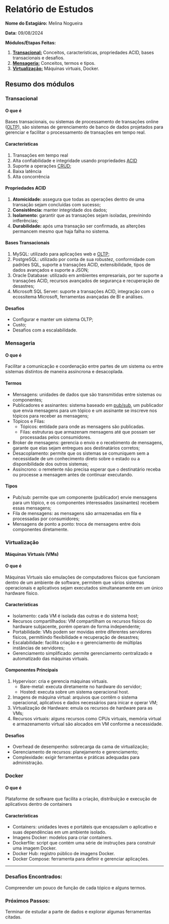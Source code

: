 # Relatório de Estudos

**Nome do Estagiáro:** Melina Nogueira

**Data:** 09/08/2024

**Módulos/Etapas Feitas:**  
1. **[Transacional:](#transacional)** Conceitos, características, propriedades ACID, bases transacionais e desafios.
2. **[Mensageria:](#mensageria)** Conceitos, termos e tipos.
3. **[Virtualização:](#virtualização)** Máquinas virtuais, Docker.

## Resumo dos módulos

### Transacional

#### O que é
Bases transacionais, ou sistemas de processamento de transações online ([OLTP](#oltp "Online Transaction Processing")), são sistemas de gerenciamento de banco de dados projetados para gerenciar e facilitar o processamento de transações em tempo real.

#### Características
1. Transações em tempo real
2. Alta confiabilidade e integridade usando propriedades [ACID](#acid "Atomicidade, Consistência, Isolamento, Durabilidade")
3. Suporte a operações [CRUD](#crud "Create, Read, Update, Delete");
4. Baixa latência
5. Alta concorrência

#### Propriedades ACID
1. **Atomicidade:** assegura que todas as operações dentro de uma transação sejam concluídas com sucesso;
2. **Consistência:** manter integridade dos dados;
3. **Isolamento:** garantir que as transações sejam isoladas, previnindo intferências;
4. **Durabilidade:** após uma transação ser confirmada, as alterções permancem mesmo que haja falha no sistema.

#### Bases Transacionais
1. MySQL: utilizado para aplicações web e [OLTP](#oltp "Online Transaction Processing");
2. PostgreSQL: utilizado por conta de sua robustez, conformidade com padrões SQL, suporte a transações ACID, extensibilidade, tipos de dados avançados e suporte a JSON;
3. Oracle Database: utilizado em ambientes empresariais, por ter suporte a transações ACID, recursos avançados de segurança e recuperação de desastres;
4. Microsoft SQL Server: suporte a transações ACID, integração com o ecossitema Microsoft, ferramentas avançadas de BI e análises.

#### Desafios
- Configurar e manter um sistema OLTP;
- Custo;
- Desafios com a escalabilidade.

### Mensageria
#### O que é
Facilitar a comunicação e coordenação entre partes de um sistema ou entre sistemas distintos de maneira assíncrona e desacoplada.

#### Termos
- Mensagens: unidades de dados que são transmitidas entre sistemas ou componentes;
- Publicadores e assinantes: sistema baseado em [pub/sub](#pub-sub "publicação/inscrição"), um publicador que envia mensagens para um tópico e um assinante se inscreve nos tópicos para receber as mensagens;
- Tópicos e Filas: 
    - Tópicos: entidade para onde as mensagens são publicadas.
    - Filas: estruturas que armazenam mensagens até que possam ser processadas pelos consumidores.
- Broker de mensagens: gerencia o envio e o recebimento de mensagens, garante que elas sejam entregues aos destinatários corretos;
- Desacoplamento: permite que os sistemas se comuniquem sem a necessidade de um conhecimento direto sobre o estado ou a disponibilidade dos outros sistemas;
- Assíncrono: o remetente não precisa esperar que o destinatário receba ou processe a mensagem antes de continuar executando.

#### Tipos
- Pub/sub: permite que um componente (publicador) envie mensagens para um tópico, e os componentes interessados (assinantes) recebem essas mensagens;
- Fila de mensagens: as mensagens são armazenadas em fila e processadas por consumidores;
- Mensagens de ponto a ponto: troca de mensagens entre dois componentes diretamente.

###  Virtualização 

#### **Máquinas Virtuais (VMs)**

#### O que é
Máquinas Virtuais são emulações de computadores físicos que funcionam dentro de um ambiente de software, permitem que vários sistemas operacionais e aplicativos sejam executados simultaneamente em um único hardware físico.

#### Características
- Isolamento: cada VM é isolada das outras e do sistema host;
- Recursos compartilhados: VM compartilham os recursos físicos do hardware subjacente, porém operam de forma independente;
- Portabilidade: VMs podem ser movidas entre diferentes servidores físicos, permitiindo flexibilidade e recuperação de desastres;
- Escalabilidade: facilita criação e o gerenciamento de múltiplas instâncias de servidores;
- Gerenciamento simplificado: permite gerenciamento centralizado e automatizado das máquinas virtuais.

#### Componentes Principais
1. Hypervisor: cria e gerencia máquinas virtuais.
    - Bare-metal: executa diretamente no hardware do servidor;
    - Hosted: executa sobre um sistema operacional host.
2. Imagens de máquina virtual: arquivos que contêm o sistema operacional, aplicativos e dados necessários para inicar e operar VM;
3. Virtualização de Hardware: emula os recursos  de hardware para as VMs;
4. Recursos virtuais: alguns recursos como CPUs virtuais, memória virtual e armazenamento virtual são alocados em VM conforme a necessidade.

#### Desafios
- Overhead de desempenho: sobrecarga da cama de virtualização;
- Gerenciamento de recursos: planejamento e gerenciamento;
- Complexidade: exigir ferramentas e práticas adequadas para administração.

### Docker

#### O que é
Plataforme de software que facilita a criação, distribuição e execução de aplicativos dentro de containers

#### Características
- Containers: unidades leves e portáteis que encapsulam o aplicativo e suas dependências em um ambiente isolado.
- Imagens Docker: modelos para criar containers.
- Dockerfile: script que contém uma série de instruções para construir uma imagem Docker.
- Docker Hub: registro público de imagens Docker.
- Docker Compose: ferramenta para definir e gerenciar aplicações.

------------------------------------------------------------------------------------------------------------------------------------------

### **Desafios Encontrados:**  
Compreender um pouco de função de cada tópico e alguns termos.

### **Próximos Passos:**
Terminar de estudar a parte de dados e explorar algumas ferramentas citadas.